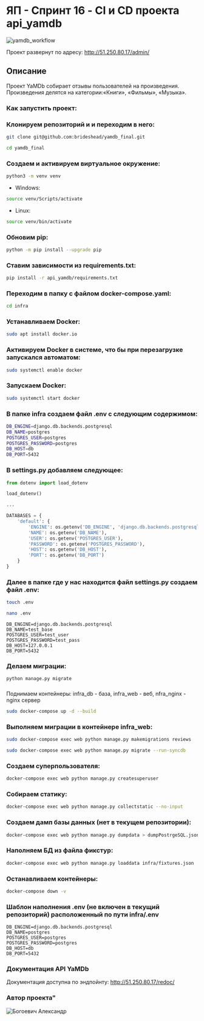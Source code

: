 # ЯП - Спринт 16 - CI и CD проекта api_yamdb

![yamdb_workflow](https://github.com/Brideshead/yamdb_final/actions/workflows/yamdb_workflow.yml/badge.svg)

Проект развернут по адресу: http://51.250.80.17/admin/
## Описание 
 
Проект YaMDb собирает отзывы пользователей на произведения. Произведения делятся на категории:«Книги», «Фильмы», «Музыка».

### Как запустить проект:

### Клонируем репозиторий и и переходим в него:

```bash
git clone git@github.com:brideshead/yamdb_final.git
```
```bash
cd yamdb_final
```

### Создаем и активируем виртуальное окружение:
```bash
python3 -m venv venv
```
- Windows:
```bash
source venv/Scripts/activate
```
- Linux:
```bash
source venv/bin/activate
```
### Обновим pip:
```bash
python -m pip install --upgrade pip 
```

### Ставим зависимости из requirements.txt:
```bash
pip install -r api_yamdb/requirements.txt 
```

### Переходим в папку с файлом docker-compose.yaml:
```bash
cd infra
```

### Устанавливаем Docker:
```bash
sudo apt install docker.io
```

### Активируем Docker в системе, что бы при перезагрузке запускался автоматом:
```bash
sudo systemctl enable docker
```
### Запускаем Docker:
```bash
sudo systemctl start docker
```

### В папке infra создаем файл .env с следующим содержимом:
```bash
DB_ENGINE=django.db.backends.postgresql 
DB_NAME=postgres 
POSTGRES_USER=postgres 
POSTGRES_PASSWORD=postgres 
DB_HOST=db 
DB_PORT=5432
```

### В settings.py добавляем следующее:
```python
from dotenv import load_dotenv

load_dotenv()

...

DATABASES = {
    'default': {
        'ENGINE': os.getenv('DB_ENGINE', 'django.db.backends.postgresql'),
        'NAME': os.getenv('DB_NAME'),
        'USER': os.getenv('POSTGRES_USER'),
        'PASSWORD': os.getenv('POSTGRES_PASSWORD'),
        'HOST': os.getenv('DB_HOST'),
        'PORT': os.getenv('DB_PORT')
    }
}
```
### Далее в папке где у нас находится файл settings.py создаем файл .env:
```bash
touch .env
```
```bash
nano .env
```
```
DB_ENGINE=django.db.backends.postgresql
DB_NAME=test_base
POSTGRES_USER=test_user
POSTGRES_PASSWORD=test_pass
DB_HOST=127.0.0.1
DB_PORT=5432
```
### Делаем миграции:
```bash
python manage.py migrate
```

### 
Поднимаем контейнеры:
    infra_db - база,
    infra_web - веб,
    nfra_nginx - nginx сервер
   
```bash
sudo docker-compose up -d --build 
```

### Выполняем миграции в контейнере infra_web:
```bash
sudo docker-compose exec web python manage.py makemigrations reviews 
```
```bash
sudo docker-compose exec web python manage.py migrate --run-syncdb
```
### Создаем суперпользователя:
```bash
docker-compose exec web python manage.py createsuperuser 
```

### Собираем статику:
```bash
docker-compose exec web python manage.py collectstatic --no-input 
```

### Создаем дамп базы данных (нет в текущем репозитории):
```bash
docker-compose exec web python manage.py dumpdata > dumpPostrgeSQL.json 
```

### Наполняем БД из файла фикстур:
```bash
docker-compose exec web python manage.py loaddata infra/fixtures.json
```

### Останавливаем контейнеры:
```bash
docker-compose down -v 
```
### Шаблон наполнения .env (не включен в текущий репозиторий) расположенный по пути infra/.env
```
DB_ENGINE=django.db.backends.postgresql 
DB_NAME=postgres 
POSTGRES_USER=postgres 
POSTGRES_PASSWORD=postgres 
DB_HOST=db 
DB_PORT=5432 
```
### Документация API YaMDb 
Документация доступна по эндпойнту: http://51.250.80.17/redoc/


### Автор проекта"

![Богоевич Александр](https://github.com/Brideshead)
